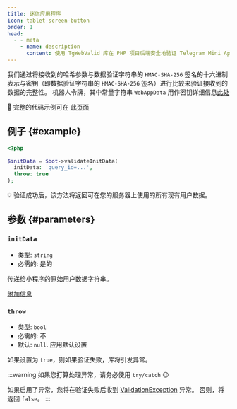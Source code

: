 ```yaml
---
title: 迷你应用程序
icon: tablet-screen-button
order: 1
head:
  - - meta
    - name: description
      content: 使用 TgWebValid 库在 PHP 项目后端安全地验证 Telegram Mini App 用户。
---
```


我们通过将接收到的哈希参数与数据验证字符串的 `HMAC-SHA-256` 签名的十六进制表示与密钥（即数据验证字符串的 `HMAC-SHA-256` 签名）进行比较来验证接收到的数据的完整性。 机器人令牌，其中常量字符串 `WebAppData` 用作密钥详细信息[此处](https://core.telegram.org/bots/webapps#validating-data-received-via-the-mini-app)

:rocket: 完整的代码示例可在 [此页面](../example/mini-app.md)

## 例子 {#example}

```php
<?php

$initData = $bot->validateInitData(
  initData: 'query_id=...',
  throw: true
);
```

:bulb: 验证成功后，该方法将返回可在您的服务器上使用的所有现有用户数据。

## 参数 {#parameters}

### `initData`
- 类型: `string`
- 必需的: 是的

传递给小程序的原始用户数据字符串。

[附加信息](https://core.telegram.org/bots/webapps#initializing-mini-apps)

### `throw`
- 类型: `bool`
- 必需的: 不
- 默认: `null`. 应用默认设置

如果设置为 `true`，则如果验证失败，库将引发异常。

:::warning
如果您打算处理异常，请务必使用 `try/catch` :wink:

如果启用了异常，您将在验证失败后收到 [ValidationException](../exception/validation.md) 异常。 否则，将返回 `false`。
:::